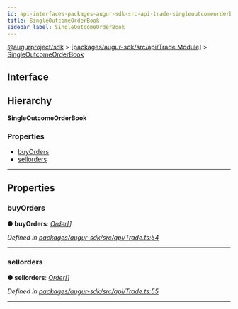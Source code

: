 ```yaml
---
id: api-interfaces-packages-augur-sdk-src-api-trade-singleoutcomeorderbook
title: SingleOutcomeOrderBook
sidebar_label: SingleOutcomeOrderBook
---
```


[@augurproject/sdk](api-readme.md) > [[packages/augur-sdk/src/api/Trade Module]](api-modules-packages-augur-sdk-src-api-trade-module.md) > [SingleOutcomeOrderBook](api-interfaces-packages-augur-sdk-src-api-trade-singleoutcomeorderbook.md)

## Interface

## Hierarchy

**SingleOutcomeOrderBook**

### Properties

* [buyOrders](api-interfaces-packages-augur-sdk-src-api-trade-singleoutcomeorderbook.md#buyorders)
* [sellorders](api-interfaces-packages-augur-sdk-src-api-trade-singleoutcomeorderbook.md#sellorders)

---

## Properties

<a id="buyorders"></a>

###  buyOrders

**● buyOrders**: *[Order](api-interfaces-packages-augur-sdk-src-api-trade-order.md)[]*

*Defined in [packages/augur-sdk/src/api/Trade.ts:54](https://github.com/AugurProject/augur/blob/bae2172ca0/packages/augur-sdk/src/api/Trade.ts#L54)*

___
<a id="sellorders"></a>

###  sellorders

**● sellorders**: *[Order](api-interfaces-packages-augur-sdk-src-api-trade-order.md)[]*

*Defined in [packages/augur-sdk/src/api/Trade.ts:55](https://github.com/AugurProject/augur/blob/bae2172ca0/packages/augur-sdk/src/api/Trade.ts#L55)*

___

